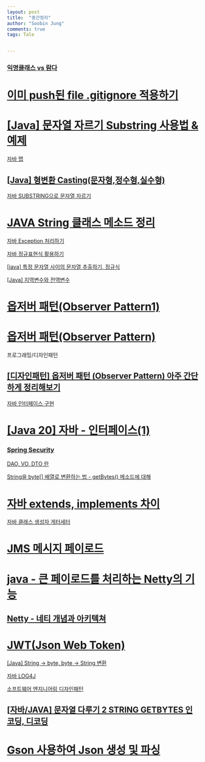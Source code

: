 ```yaml
---
layout: post
title:  "중간정리"
author: "Soobin Jung"
comments: true
tags: Tale


---
```


### [익명클래스 vs 람다](https://skasha.tistory.com/34)

# [이미 push된 file .gitignore 적용하기](https://cjh5414.github.io/gitignore-update/)

# [[Java] 문자열 자르기 Substring 사용법 & 예제](https://machine-geon.tistory.com/73)

[자바 맵](https://bvc12.tistory.com/163)

## [[Java\] 형변환 Casting(문자형,정수형,실수형)](https://coding-factory.tistory.com/130)

[자바 SUBSTRING으로 문자열 자르기](https://jamesdreaming.tistory.com/81)

# [JAVA String 클래스 메소드 정리](http://www.dreamy.pe.kr/zbxe/3766960)

[자바 Exception 처리하기](https://velog.io/@codemcd/Java-Exception-%EC%B2%98%EB%A6%AC%ED%95%98%EA%B8%B0-w4k1yecz4f)



[자바 정규표현식 활용하기](https://enterkey.tistory.com/353) 

[[java] 특정 문자열 사이의 문자열 추출하기, 정규식](https://m.blog.naver.com/PostView.naver?isHttpsRedirect=true&blogId=rorean&logNo=221582429295)

[[Java\] 지역변수와 전역변수](https://java119.tistory.com/20)

# [옵저버 패턴(Observer Pattern1)](https://vsh123.github.io/observer%20pattern/observer-pattern/)

# [옵저버 패턴(Observer Pattern)](https://johngrib.github.io/wiki/observer-pattern/)

프로그래밍/디자인패턴

## [[디자인패턴] 옵저버 패턴 (Observer Pattern) 아주 간단하게 정리해보기](https://pjh3749.tistory.com/266)



[자바 인터페이스 구현](https://blog.naver.com/mals93/220716635488)

# [[Java 20] 자바 - 인터페이스(1)](https://hyuntaekhong.github.io/blog/java-basic20/)

### [Spring Security](https://codingnotes.tistory.com/70?category=791317)

[DAO, VO, DTO 란](https://developer-joe.tistory.com/48)

[String을 byte[] 배열로 변환하는 법 - getBytes() 메소드에 대해](https://developer-joe.tistory.com/48 )

# [자바 extends, implements 차이](https://velog.io/@hkoo9329/%EC%9E%90%EB%B0%94-extends-implements-%EC%B0%A8%EC%9D%B4)



[자바 클래스 생성자 게터세터](https://maktooob.tistory.com/35)

# [JMS 메시지 페이로드](https://www.ibm.com/docs/ko/integration-bus/10.0?topic=ssmkhh-10-0-0-com-ibm-etools-mft-doc-ac24869--htm)

# [java - 큰 페이로드를 처리하는 Netty의 기능](https://pythonq.com/so/java/487679)

## [Netty - 네티 개념과 아키텍쳐](https://coding-start.tistory.com/318)

# [JWT(Json Web Token)](https://ksshlee.github.io/spring/java/jwt/)

[[Java] String -> byte, byte -> String 변환](https://roadrunner.tistory.com/139 )

[자바 LOG4J](https://calebpro.tistory.com/203)

[소프트웨어 엔지니어링 디자인패턴](https://galid1.tistory.com/category/Software%20Engineering/%EB%94%94%EC%9E%90%EC%9D%B8%ED%8C%A8%ED%84%B4%28Design%20Pattern%29)

## [[자바/JAVA\] 문자열 다루기 2 STRING GETBYTES 인코딩, 디코딩](https://reakwon.tistory.com/76)

# [Gson 사용하여 Json 생성 및 파싱](https://dejavuhyo.github.io/posts/generating-parsing-json-using-gson/)

